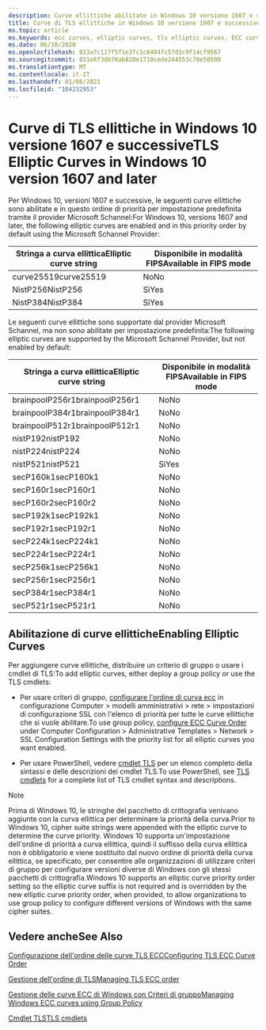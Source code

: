 ```yaml
---
description: Curve ellittiche abilitate in Windows 10 versione 1607 e successive.
title: Curve di TLS ellittiche in Windows 10 versione 1607 e successive
ms.topic: article
ms.keywords: ecc curves, elliptic curves, tls elliptic curves, ECC curves, schannel, ECC, EC, Elliptic Curve Cryptography
ms.date: 06/10/2020
ms.openlocfilehash: 813a7c117f5f1e3fc1c6484fc57d1c9f14cf9567
ms.sourcegitcommit: 831e8f3db78ab820e1710cede244553c70e50500
ms.translationtype: MT
ms.contentlocale: it-IT
ms.lasthandoff: 01/08/2021
ms.locfileid: "104232953"
---
```

# <a name="tls-elliptic-curves-in-windows-10-version-1607-and-later"></a><span data-ttu-id="50d31-103">Curve di TLS ellittiche in Windows 10 versione 1607 e successive</span><span class="sxs-lookup"><span data-stu-id="50d31-103">TLS Elliptic Curves in Windows 10 version 1607 and later</span></span>

<span data-ttu-id="50d31-104">Per Windows 10, versioni 1607 e successive, le seguenti curve ellittiche sono abilitate e in questo ordine di priorità per impostazione predefinita tramite il provider Microsoft Schannel:</span><span class="sxs-lookup"><span data-stu-id="50d31-104">For Windows 10, versions 1607 and later, the following elliptic curves are enabled and in this priority order by default using the Microsoft Schannel Provider:</span></span>

| <span data-ttu-id="50d31-105">Stringa a curva ellittica</span><span class="sxs-lookup"><span data-stu-id="50d31-105">Elliptic curve string</span></span> | <span data-ttu-id="50d31-106">Disponibile in modalità FIPS</span><span class="sxs-lookup"><span data-stu-id="50d31-106">Available in FIPS mode</span></span> |
|-------------|--------------|
| <span data-ttu-id="50d31-107">curve25519</span><span class="sxs-lookup"><span data-stu-id="50d31-107">curve25519</span></span> | <span data-ttu-id="50d31-108">No</span><span class="sxs-lookup"><span data-stu-id="50d31-108">No</span></span> |
| <span data-ttu-id="50d31-109">NistP256</span><span class="sxs-lookup"><span data-stu-id="50d31-109">NistP256</span></span> | <span data-ttu-id="50d31-110">Sì</span><span class="sxs-lookup"><span data-stu-id="50d31-110">Yes</span></span> |
| <span data-ttu-id="50d31-111">NistP384</span><span class="sxs-lookup"><span data-stu-id="50d31-111">NistP384</span></span> | <span data-ttu-id="50d31-112">Sì</span><span class="sxs-lookup"><span data-stu-id="50d31-112">Yes</span></span> |


<span data-ttu-id="50d31-113">Le seguenti curve ellittiche sono supportate dal provider Microsoft Schannel, ma non sono abilitate per impostazione predefinita:</span><span class="sxs-lookup"><span data-stu-id="50d31-113">The following elliptic curves are supported by the Microsoft Schannel Provider, but not enabled by default:</span></span>

| <span data-ttu-id="50d31-114">Stringa a curva ellittica</span><span class="sxs-lookup"><span data-stu-id="50d31-114">Elliptic curve string</span></span> | <span data-ttu-id="50d31-115">Disponibile in modalità FIPS</span><span class="sxs-lookup"><span data-stu-id="50d31-115">Available in FIPS mode</span></span> |
|-------------|--------------|
| <span data-ttu-id="50d31-116">brainpoolP256r1</span><span class="sxs-lookup"><span data-stu-id="50d31-116">brainpoolP256r1</span></span> | <span data-ttu-id="50d31-117">No</span><span class="sxs-lookup"><span data-stu-id="50d31-117">No</span></span> |
| <span data-ttu-id="50d31-118">brainpoolP384r1</span><span class="sxs-lookup"><span data-stu-id="50d31-118">brainpoolP384r1</span></span> | <span data-ttu-id="50d31-119">No</span><span class="sxs-lookup"><span data-stu-id="50d31-119">No</span></span> |
| <span data-ttu-id="50d31-120">brainpoolP512r1</span><span class="sxs-lookup"><span data-stu-id="50d31-120">brainpoolP512r1</span></span> | <span data-ttu-id="50d31-121">No</span><span class="sxs-lookup"><span data-stu-id="50d31-121">No</span></span> |
| <span data-ttu-id="50d31-122">nistP192</span><span class="sxs-lookup"><span data-stu-id="50d31-122">nistP192</span></span> | <span data-ttu-id="50d31-123">No</span><span class="sxs-lookup"><span data-stu-id="50d31-123">No</span></span> |
| <span data-ttu-id="50d31-124">nistP224</span><span class="sxs-lookup"><span data-stu-id="50d31-124">nistP224</span></span> | <span data-ttu-id="50d31-125">No</span><span class="sxs-lookup"><span data-stu-id="50d31-125">No</span></span> |
| <span data-ttu-id="50d31-126">nistP521</span><span class="sxs-lookup"><span data-stu-id="50d31-126">nistP521</span></span> | <span data-ttu-id="50d31-127">Sì</span><span class="sxs-lookup"><span data-stu-id="50d31-127">Yes</span></span> |
| <span data-ttu-id="50d31-128">secP160k1</span><span class="sxs-lookup"><span data-stu-id="50d31-128">secP160k1</span></span> | <span data-ttu-id="50d31-129">No</span><span class="sxs-lookup"><span data-stu-id="50d31-129">No</span></span> |
| <span data-ttu-id="50d31-130">secP160r1</span><span class="sxs-lookup"><span data-stu-id="50d31-130">secP160r1</span></span> | <span data-ttu-id="50d31-131">No</span><span class="sxs-lookup"><span data-stu-id="50d31-131">No</span></span> |
| <span data-ttu-id="50d31-132">secP160r2</span><span class="sxs-lookup"><span data-stu-id="50d31-132">secP160r2</span></span> | <span data-ttu-id="50d31-133">No</span><span class="sxs-lookup"><span data-stu-id="50d31-133">No</span></span> |
| <span data-ttu-id="50d31-134">secP192k1</span><span class="sxs-lookup"><span data-stu-id="50d31-134">secP192k1</span></span> | <span data-ttu-id="50d31-135">No</span><span class="sxs-lookup"><span data-stu-id="50d31-135">No</span></span> |
| <span data-ttu-id="50d31-136">secP192r1</span><span class="sxs-lookup"><span data-stu-id="50d31-136">secP192r1</span></span> | <span data-ttu-id="50d31-137">No</span><span class="sxs-lookup"><span data-stu-id="50d31-137">No</span></span> |
| <span data-ttu-id="50d31-138">secP224k1</span><span class="sxs-lookup"><span data-stu-id="50d31-138">secP224k1</span></span> | <span data-ttu-id="50d31-139">No</span><span class="sxs-lookup"><span data-stu-id="50d31-139">No</span></span> |
| <span data-ttu-id="50d31-140">secP224r1</span><span class="sxs-lookup"><span data-stu-id="50d31-140">secP224r1</span></span> | <span data-ttu-id="50d31-141">No</span><span class="sxs-lookup"><span data-stu-id="50d31-141">No</span></span> |
| <span data-ttu-id="50d31-142">secP256k1</span><span class="sxs-lookup"><span data-stu-id="50d31-142">secP256k1</span></span> | <span data-ttu-id="50d31-143">No</span><span class="sxs-lookup"><span data-stu-id="50d31-143">No</span></span> |
| <span data-ttu-id="50d31-144">secP256r1</span><span class="sxs-lookup"><span data-stu-id="50d31-144">secP256r1</span></span> | <span data-ttu-id="50d31-145">No</span><span class="sxs-lookup"><span data-stu-id="50d31-145">No</span></span> |
| <span data-ttu-id="50d31-146">secP384r1</span><span class="sxs-lookup"><span data-stu-id="50d31-146">secP384r1</span></span> | <span data-ttu-id="50d31-147">No</span><span class="sxs-lookup"><span data-stu-id="50d31-147">No</span></span> |
| <span data-ttu-id="50d31-148">secP521r1</span><span class="sxs-lookup"><span data-stu-id="50d31-148">secP521r1</span></span> | <span data-ttu-id="50d31-149">No</span><span class="sxs-lookup"><span data-stu-id="50d31-149">No</span></span> |



## <a name="enabling-elliptic-curves"></a><span data-ttu-id="50d31-150">Abilitazione di curve ellittiche</span><span class="sxs-lookup"><span data-stu-id="50d31-150">Enabling Elliptic Curves</span></span>

<span data-ttu-id="50d31-151">Per aggiungere curve ellittiche, distribuire un criterio di gruppo o usare i cmdlet di TLS:</span><span class="sxs-lookup"><span data-stu-id="50d31-151">To add elliptic curves, either deploy a group policy or use the TLS cmdlets:</span></span>
- <span data-ttu-id="50d31-152">Per usare criteri di gruppo, [configurare l'ordine di curva ecc](/windows-server/security/tls/manage-tls#configuring-tls-ecc-curve-order) in configurazione Computer > modelli amministrativi > rete > impostazioni di configurazione SSL con l'elenco di priorità per tutte le curve ellittiche che si vuole abilitare.</span><span class="sxs-lookup"><span data-stu-id="50d31-152">To use group policy, [configure ECC Curve Order](/windows-server/security/tls/manage-tls#configuring-tls-ecc-curve-order) under Computer Configuration > Administrative Templates > Network > SSL Configuration Settings with the priority list for all elliptic curves you want enabled.</span></span>

- <span data-ttu-id="50d31-153">Per usare PowerShell, vedere [cmdlet TLS](/powershell/module/tls) per un elenco completo della sintassi e delle descrizioni dei cmdlet TLS.</span><span class="sxs-lookup"><span data-stu-id="50d31-153">To use PowerShell, see [TLS cmdlets](/powershell/module/tls) for a complete list of TLS cmdlet syntax and descriptions.</span></span>


> [!NOTE]
> <span data-ttu-id="50d31-154">Prima di Windows 10, le stringhe del pacchetto di crittografia venivano aggiunte con la curva ellittica per determinare la priorità della curva.</span><span class="sxs-lookup"><span data-stu-id="50d31-154">Prior to Windows 10, cipher suite strings were appended with the elliptic curve to determine the curve priority.</span></span> <span data-ttu-id="50d31-155">Windows 10 supporta un'impostazione dell'ordine di priorità a curva ellittica, quindi il suffisso della curva ellittica non è obbligatorio e viene sostituito dal nuovo ordine di priorità della curva ellittica, se specificato, per consentire alle organizzazioni di utilizzare criteri di gruppo per configurare versioni diverse di Windows con gli stessi pacchetti di crittografia.</span><span class="sxs-lookup"><span data-stu-id="50d31-155">Windows 10 supports an elliptic curve priority order setting so the elliptic curve suffix is not required and is overridden by the new elliptic curve priority order, when provided, to allow organizations to use group policy to configure different versions of Windows with the same cipher suites.</span></span>


## <a name="see-also"></a><span data-ttu-id="50d31-156">Vedere anche</span><span class="sxs-lookup"><span data-stu-id="50d31-156">See Also</span></span>

[<span data-ttu-id="50d31-157">Configurazione dell'ordine delle curve TLS ECC</span><span class="sxs-lookup"><span data-stu-id="50d31-157">Configuring TLS ECC Curve Order</span></span>](/windows-server/security/tls/manage-tls#configuring-tls-ecc-curve-order)

[<span data-ttu-id="50d31-158">Gestione dell'ordine di TLS</span><span class="sxs-lookup"><span data-stu-id="50d31-158">Managing TLS ECC order</span></span>](/windows-server/security/tls/manage-tls#managing-tls-ecc-order)

[<span data-ttu-id="50d31-159">Gestione delle curve ECC di Windows con Criteri di gruppo</span><span class="sxs-lookup"><span data-stu-id="50d31-159">Managing Windows ECC curves using Group Policy</span></span>](/windows-server/security/tls/manage-tls#managing-windows-ecc-curves-using-group-policy)

[<span data-ttu-id="50d31-160">Cmdlet TLS</span><span class="sxs-lookup"><span data-stu-id="50d31-160">TLS cmdlets</span></span>](/powershell/module/tls)
